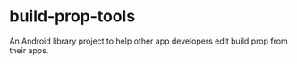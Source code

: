 # build-prop-tools
An Android library project to help other app developers edit build.prop from their apps.
